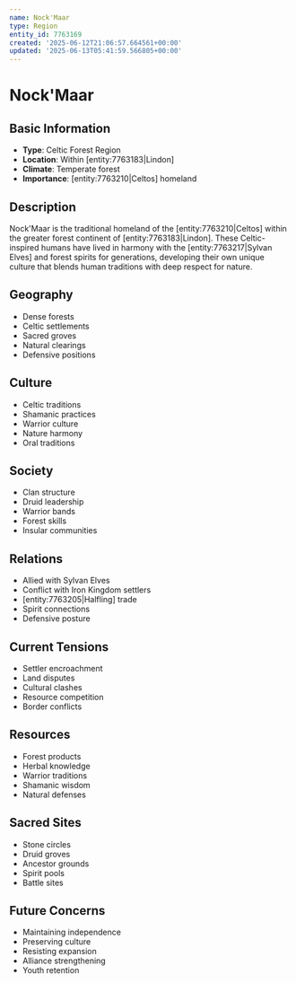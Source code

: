 ```yaml
---
name: Nock'Maar
type: Region
entity_id: 7763169
created: '2025-06-12T21:06:57.664561+00:00'
updated: '2025-06-13T05:41:59.566805+00:00'
---
```


# Nock'Maar

## Basic Information
- **Type**: Celtic Forest Region
- **Location**: Within [entity:7763183|Lindon]
- **Climate**: Temperate forest
- **Importance**: [entity:7763210|Celtos] homeland

## Description
Nock'Maar is the traditional homeland of the [entity:7763210|Celtos] within the greater forest continent of [entity:7763183|Lindon]. These Celtic-inspired humans have lived in harmony with the [entity:7763217|Sylvan Elves] and forest spirits for generations, developing their own unique culture that blends human traditions with deep respect for nature.

## Geography
- Dense forests
- Celtic settlements
- Sacred groves
- Natural clearings
- Defensive positions

## Culture
- Celtic traditions
- Shamanic practices
- Warrior culture
- Nature harmony
- Oral traditions

## Society
- Clan structure
- Druid leadership
- Warrior bands
- Forest skills
- Insular communities

## Relations
- Allied with Sylvan Elves
- Conflict with Iron Kingdom settlers
- [entity:7763205|Halfling] trade
- Spirit connections
- Defensive posture

## Current Tensions
- Settler encroachment
- Land disputes
- Cultural clashes
- Resource competition
- Border conflicts

## Resources
- Forest products
- Herbal knowledge
- Warrior traditions
- Shamanic wisdom
- Natural defenses

## Sacred Sites
- Stone circles
- Druid groves
- Ancestor grounds
- Spirit pools
- Battle sites

## Future Concerns
- Maintaining independence
- Preserving culture
- Resisting expansion
- Alliance strengthening
- Youth retention